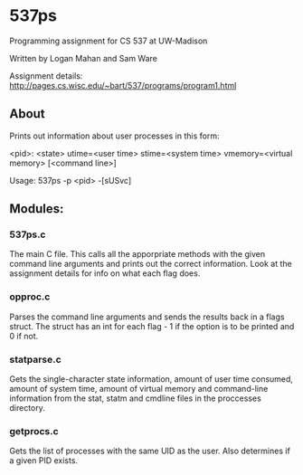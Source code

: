 # 537ps

Programming assignment for CS 537 at UW-Madison

Written by Logan Mahan and Sam Ware

Assignment details: http://pages.cs.wisc.edu/~bart/537/programs/program1.html

## About

Prints out information about user processes in this form:

\<pid>: \<state> utime=\<user time> stime=\<system time> vmemory=\<virtual memory> [\<command line>]
  
Usage: 537ps -p \<pid> -[sUSvc]

## Modules:

### 537ps.c

The main C file. This calls all the apporpriate methods with the given command line arguments and prints out the correct information. Look at the assignment details for info on what each flag does.

### opproc.c

Parses the command line arguments and sends the results back in a flags struct. The struct has an int for each flag - 1 if the option is to be printed and 0 if not.

### statparse.c

Gets the single-character state information, amount of user time consumed, amount of system time, amount of virtual memory and command-line information from the stat, statm and cmdline files in the proccesses directory.

### getprocs.c

Gets the list of processes with the same UID as the user. Also determines if a given PID exists.
